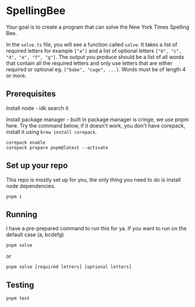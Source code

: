 # SpellingBee

Your goal is to create a program that can solve the New York Times Spelling Bee.

In the `solve.ts` file, you will see a function called `solve`. It takes a list of required letters for example `["a"]` and a list of optional letters `["b", "c", "d", "e", "f", "g"]`. The output you produce should be a list of all words that contain all the required letters and only use letters that are either required or optional eg. `["babe", "cage", ...]`. Words must be of length 4 or more.

## Prerequisites

Install node - idk search it

Install package manager - built in package manager is cringe, we use pnpm here. Try the command below, if it doesn't work, you don't have corepack, install it using `brew install corepack`.

```
corepack enable
corepack prepare pnpm@latest --activate
```

## Set up your repo

This repo is mostly set up for you, the only thing you need to do is install node dependencies.

```
pnpm i
```

## Running

I have a pre-prepared command to run this for ya. If you want to run on the default case (a, bcdefg)

```
pnpm solve
```

or

```
pnpm solve [required letters] [optional letters]
```

## Testing

```
pnpm test
```
